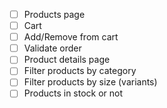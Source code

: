 - [ ] Products page
- [ ] Cart
- [ ] Add/Remove from cart
- [ ] Validate order
- [ ] Product details page
- [ ] Filter products by category
- [ ] Filter products by size (variants)
- [ ] Products in stock or not
